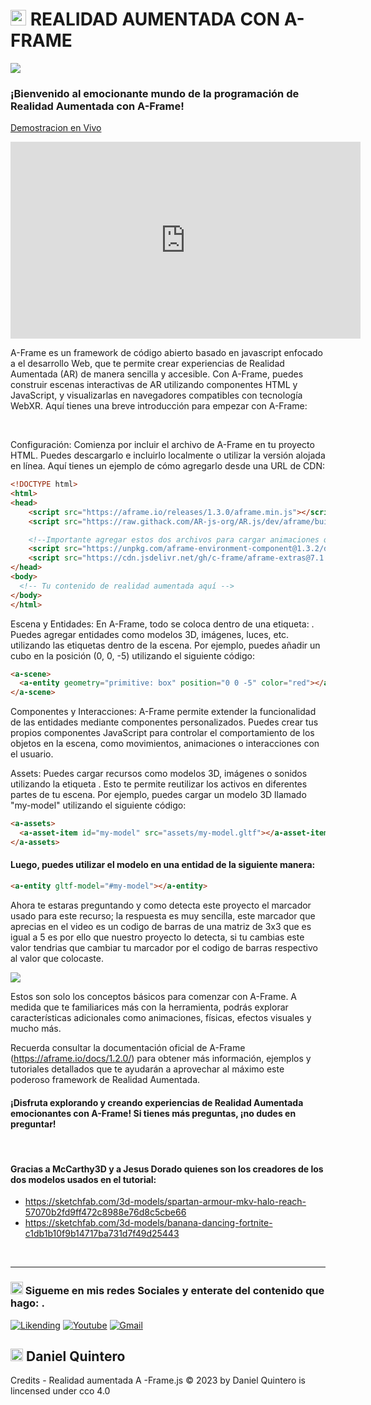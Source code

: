 # <img src="https://em-content.zobj.net/source/microsoft-teams/363/grinning-face-with-smiling-eyes_1f604.png" width=25> REALIDAD AUMENTADA CON A-FRAME

<img src="https://user-images.githubusercontent.com/6317076/27866704-452eaed6-618f-11e7-9cdd-2deaef865e3e.png">

<br>

### ¡Bienvenido al emocionante mundo de la programación de Realidad Aumentada con A-Frame!

<a href="https://danielo27.github.io/Realidad-Aumentada-A-frame.js/" target="_blank">Demostracion en Vivo</a>
<br>

<iframe width="560" height="315" src="https://www.youtube.com/embed/qlcu0q00FxI?si=FRJ6MgXCFjaWuc2x" title="YouTube video player" frameborder="0" allow="accelerometer; autoplay; clipboard-write; encrypted-media; gyroscope; picture-in-picture; web-share" ></iframe>

A-Frame es un framework de código abierto basado en javascript enfocado a el desarrollo Web, que te permite crear experiencias de Realidad Aumentada (AR) de manera sencilla y accesible. Con A-Frame, puedes construir escenas interactivas de AR utilizando componentes HTML y JavaScript, y visualizarlas en navegadores compatibles con tecnología WebXR. Aquí tienes una breve introducción para empezar con A-Frame:

<br>

Configuración: Comienza por incluir el archivo de A-Frame en tu proyecto HTML. Puedes descargarlo e incluirlo localmente o utilizar la versión alojada en línea. Aquí tienes un ejemplo de cómo agregarlo desde una URL de CDN:

``` html
<!DOCTYPE html>
<html>
<head>
    <script src="https://aframe.io/releases/1.3.0/aframe.min.js"></script>
    <script src="https://raw.githack.com/AR-js-org/AR.js/dev/aframe/build/aframe-ar.js"></script>

    <!--Importante agregar estos dos archivos para cargar animaciones que traigan los modelos-->
    <script src="https://unpkg.com/aframe-environment-component@1.3.2/dist/aframe-environment-component.min.js"></script>
    <script src="https://cdn.jsdelivr.net/gh/c-frame/aframe-extras@7.1.0/dist/aframe-extras.min.js"></script>
</head>
<body>
  <!-- Tu contenido de realidad aumentada aquí -->
</body>
</html>
```

Escena y Entidades: En A-Frame, todo se coloca dentro de una etiqueta: <a-scene>. Puedes agregar entidades como modelos 3D, imágenes, luces, etc. utilizando las etiquetas <a-entity> dentro de la escena. Por ejemplo, puedes añadir un cubo en la posición (0, 0, -5) utilizando el siguiente código:

```html 
<a-scene>
  <a-entity geometry="primitive: box" position="0 0 -5" color="red"></a-entity>
</a-scene>

```

 Componentes y Interacciones: A-Frame permite extender la funcionalidad de las entidades mediante componentes personalizados. Puedes crear tus propios componentes JavaScript para controlar el comportamiento de los objetos en la escena, como movimientos, animaciones o interacciones con el usuario.

 Assets: Puedes cargar recursos como modelos 3D, imágenes o sonidos utilizando la etiqueta <a-assets>. Esto te permite reutilizar los activos en diferentes partes de tu escena. Por ejemplo, puedes cargar un modelo 3D llamado "my-model" utilizando el siguiente código:

``` html
<a-assets>
  <a-asset-item id="my-model" src="assets/my-model.gltf"></a-asset-item>
</a-assets>
```

#### Luego, puedes utilizar el modelo en una entidad de la siguiente manera:

``` html
<a-entity gltf-model="#my-model"></a-entity>
``` 

Ahora te estaras preguntando y como detecta este proyecto el marcador usado para este recurso; la respuesta es muy sencilla, este marcador que aprecias en el video es un codigo de barras de una matriz de 3x3 que es igual a 5 es por ello que nuestro proyecto lo detecta, si tu cambias este valor tendrias que cambiar tu marcador por el codigo de barras respectivo al valor que colocaste. 

<img src="https://user-images.githubusercontent.com/252962/27870433-c18f6e10-619a-11e7-8479-4cb662798740.png">

Estos son solo los conceptos básicos para comenzar con A-Frame. A medida que te familiarices más con la herramienta, podrás explorar características adicionales como animaciones, físicas, efectos visuales y mucho más.

Recuerda consultar la documentación oficial de A-Frame (https://aframe.io/docs/1.2.0/) para obtener más información, ejemplos y tutoriales detallados que te ayudarán a aprovechar al máximo este poderoso framework de Realidad Aumentada.

#### ¡Disfruta explorando y creando experiencias de Realidad Aumentada emocionantes con A-Frame! Si tienes más preguntas, ¡no dudes en preguntar!

<br>

#### Gracias a McCarthy3D y a Jesus Dorado quienes son los creadores de los dos modelos usados en el tutorial: 
- https://sketchfab.com/3d-models/spartan-armour-mkv-halo-reach-57070b2fd9ff472c8988e76d8c5cbe66
- https://sketchfab.com/3d-models/banana-dancing-fortnite-c1db1b10f9b14717ba731d7f49d25443

<br>

<hr>

### <img src='https://em-content.zobj.net/source/microsoft-teams/363/winking-face-with-tongue_1f61c.png' width='20'> Sigueme en mis redes Sociales y enterate del contenido que hago: .

<a target="_blank" href="https://www.linkedin.com/in/henry-daniel-quintero-henriquez/">![Likending](https://img.shields.io/badge/LinkedIn-0077B5?style=for-the-badge&logo=linkedin&logoColor=white)</a>
<a target="_blank" href="https://www.youtube.com/@DanielQuinteroHenriquez">![Youtube](https://img.shields.io/badge/YouTube-FF0000?style=for-the-badge&logo=youtube&logoColor=white)</a> 
<a target="_blank" href="mailto:danielquinterohenriquez@gmail.com">![Gmail](https://img.shields.io/badge/Gmail-D14836?style=for-the-badge&logo=gmail&logoColor=white)</a>

## <img src="https://em-content.zobj.net/source/microsoft-teams/363/nerd-face_1f913.png" width=20> Daniel Quintero 


Credits - Realidad aumentada A -Frame.js
© 2023 by Daniel Quintero is lincensed
under cco 4.0




